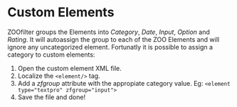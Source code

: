 # Custom Elements

ZOOfilter groups the Elements into *Category*, *Date*, *Input*, *Option* and *Rating*. It will autoassign the group to each of the ZOO Elements and will ignore any uncategorized element. Fortunatly it is possible to assign a category to custom elements:

1. Open the custom element XML file.
2. Localize the `<element/>` tag.
3. Add a *zfgroup* attribute with the appropiate category value. 
Eg: `<element type="textpro" zfgroup="input">`
4. Save the file and done!